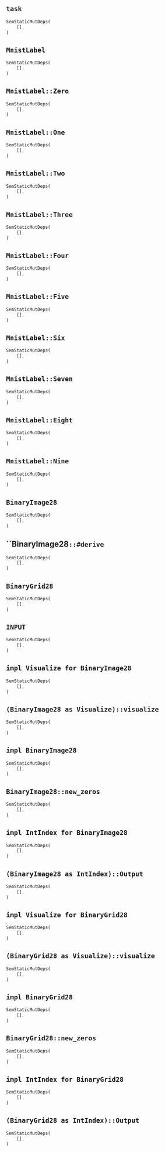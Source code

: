 ## `task`

```rust
SemStaticMutDeps(
    [],
)
```

## `MnistLabel`

```rust
SemStaticMutDeps(
    [],
)
```

## `MnistLabel::Zero`

```rust
SemStaticMutDeps(
    [],
)
```

## `MnistLabel::One`

```rust
SemStaticMutDeps(
    [],
)
```

## `MnistLabel::Two`

```rust
SemStaticMutDeps(
    [],
)
```

## `MnistLabel::Three`

```rust
SemStaticMutDeps(
    [],
)
```

## `MnistLabel::Four`

```rust
SemStaticMutDeps(
    [],
)
```

## `MnistLabel::Five`

```rust
SemStaticMutDeps(
    [],
)
```

## `MnistLabel::Six`

```rust
SemStaticMutDeps(
    [],
)
```

## `MnistLabel::Seven`

```rust
SemStaticMutDeps(
    [],
)
```

## `MnistLabel::Eight`

```rust
SemStaticMutDeps(
    [],
)
```

## `MnistLabel::Nine`

```rust
SemStaticMutDeps(
    [],
)
```

## `BinaryImage28`

```rust
SemStaticMutDeps(
    [],
)
```

## ``BinaryImage28`::#derive`

```rust
SemStaticMutDeps(
    [],
)
```

## `BinaryGrid28`

```rust
SemStaticMutDeps(
    [],
)
```

## `INPUT`

```rust
SemStaticMutDeps(
    [],
)
```

## `impl Visualize for BinaryImage28`

```rust
SemStaticMutDeps(
    [],
)
```

## `(BinaryImage28 as Visualize)::visualize`

```rust
SemStaticMutDeps(
    [],
)
```

## `impl BinaryImage28`

```rust
SemStaticMutDeps(
    [],
)
```

## `BinaryImage28::new_zeros`

```rust
SemStaticMutDeps(
    [],
)
```

## `impl IntIndex for BinaryImage28`

```rust
SemStaticMutDeps(
    [],
)
```

## `(BinaryImage28 as IntIndex)::Output`

```rust
SemStaticMutDeps(
    [],
)
```

## `impl Visualize for BinaryGrid28`

```rust
SemStaticMutDeps(
    [],
)
```

## `(BinaryGrid28 as Visualize)::visualize`

```rust
SemStaticMutDeps(
    [],
)
```

## `impl BinaryGrid28`

```rust
SemStaticMutDeps(
    [],
)
```

## `BinaryGrid28::new_zeros`

```rust
SemStaticMutDeps(
    [],
)
```

## `impl IntIndex for BinaryGrid28`

```rust
SemStaticMutDeps(
    [],
)
```

## `(BinaryGrid28 as IntIndex)::Output`

```rust
SemStaticMutDeps(
    [],
)
```
